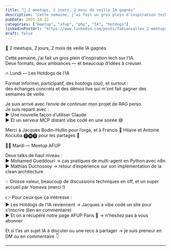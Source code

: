 ```yaml
---
title: "🧠 2 meetups, 2 jours, 2 mois de veille IA gagnés"
description: "Cette semaine, j’ai fait un gros plein d’inspiration tech sur l’IA. Deux formats, deux ambiances — et beaucoup d’idées à creuser."
pubDate: 2025-10-22
categories: ["meetup", "afup", "php", "IA", "hotdogs"]
linkedinPostUrl: "https://www.linkedin.com/posts/fabiensalles_2-meetups-2-jours-2-mois-de-veille-ia-activity-7386734243143651328-yL0F"
draft: false
---
```


🧠 2 meetups, 2 jours, 2 mois de veille IA gagnés

Cette semaine, j’ai fait un gros plein d’inspiration tech sur l’IA.   
Deux formats, deux ambiances — et beaucoup d’idées à creuser.

🔥 Lundi — Les Hotdogs de l’IA

Format informel, participatif, des hotdogs (oui), et surtout :  
des échanges concrets et des démos live qui m'ont fait gagner des semaines de veille.

Je suis arrivé avec l’envie de continuer mon projet de RAG perso.  
Je suis reparti avec :  
▶ Une nouvelle façon d’utiliser Claude  
▶ Et un serveur MCP distant vibe codé en une soirée 😅

Merci à Jacques Bodin-Hullin pour l’orga, et à Francis 🦢 Hilaire et Antoine Kociuba 🅓🅝🅓 pour les partages 🙌

👨‍💻 Mardi — Meetup AFUP

Deux talks de haut niveau :  
▶ Mohamed Gueddouri → cas pratiques de multi-agent en Python avec n8n  
▶ Mathias Duchossoy → retour d’expérience sur son implémentation de la clean architecture

💡 Grosse valeur, beaucoup de discussions techniques en off, et un super accueil par Yomeva (merci !)

👉 Pour ceux que ça intéresse :  
▶ Les Hotdogs de l’IA reviennent → Jacques a vibe codé un site pour s’inscrire (lien en commentaire)  
▶ Et on a récupéré notre page AFUP Paris 🎉 → n'hésitez pas à vous abonner

Et si t’as un sujet IA à discuter ou une reco à partager → je suis preneur en DM ou en commentaire 👇

---